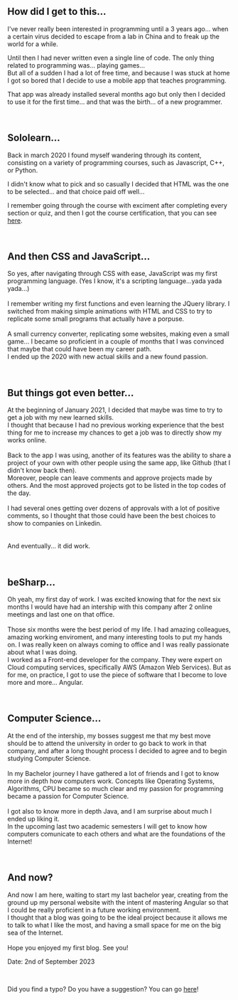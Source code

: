 ## How did I get to this... 
I've never really been interested in programming until a 3 years ago... when a certain virus decided to escape from a lab in China and to freak up the world for a while.

Until then I had never written even a single line of code. The only thing related to programming was... playing games...<br>
But all of a sudden I had a lot of free time, and because I was stuck at home I got so bored that I decide to use a mobile app that teaches programming.

That app was already installed several months ago but only then I decided to use it for the first time... and that was the birth... of a new programmer.

<br />

## Sololearn...
Back in march 2020 I found myself wandering through its content, consisting on a variety of programming courses, such as Javascript, C++, or Python.

I didn't know what to pick and so casually I decided that HTML was the one to be selected... and that choice paid off well...

I remember going through the course with exciment after completing every section or quiz, and then I got the course certification, that you can see [here](https://www.sololearn.com/Certificate/CT-JEMFLG8Y/pdf).

<br />

## And then CSS and JavaScript...
So yes, after navigating through CSS with ease, JavaScript was my first programming language. (Yes I know, it's a scripting language...yada yada yada...)<br /><br />
I remember writing my first functions and even learning the JQuery library. I switched from making simple animations with HTML and CSS to try to replicate some small programs that actually have a porpuse.
<br /><br />
A small currency converter, replicating some websites, making even a small game... I became so proficient in a couple of months that I was convinced that maybe that could have been my career path.
<br />
I ended up the 2020 with new actual skills and a new found passion.

<br />

## But things got even better...
At the beginning of January 2021, I decided that maybe was time to try to get a job with my new learned skills.<br />
I thought that because I had no previous working experience that the best thing for me to increase my chances to get a job
was to directly show my works online.
<br /><br />
Back to the app I was using, another of its features was the ability to share a project of your own with other people using the same app, 
like Github (that I didn't know back then).<br />
Moreover, people can leave comments and approve projects made by others. And the most approved projects got to be listed in the top codes of the day.
<br /><br />
I had several ones getting over dozens of approvals with a lot of positive comments, so I thought that those could have been the best choices to show to companies on Linkedin.  
<br /><br />
And eventually... it did work.

<br />

## beSharp...
Oh yeah, my first day of work. I was excited knowing that for the next six months I would have had an intership with this company after 2 online meetings and last one on that office.
<br /><br />
Those six months were the best period of my life. I had amazing colleagues, amazing working enviroment, and many interesting tools to put my hands on. I was really keen on always coming to office and I was really passionate about what I was doing.
<br />
I worked as a Front-end developer for the company. They were expert on Cloud computing services, specifically AWS (Amazon Web Services).
But as for me, on practice, I got to use the piece of software that I become to love more and more... Angular.

<br />

## Computer Science...
At the end of the intership, my bosses suggest me that my best move should be to attend the university in order to go back to work in that company, and after a long thought process I decided to agree and to begin studying Computer Science.
<br /><br />
In my Bachelor journey I have gathered a lot of friends and I got to know more in depth how computers work. Concepts like Operating Systems, Algorithms, CPU became so much clear and my passion for programming became a passion for Computer Science.
<br /><br />
I got also to know more in depth Java, and I am surprise about much I ended up liking it.
<br />
In the upcoming last two academic semesters I will get to know how computers comunicate to each others and what are the foundations of the Internet!


<br />

## And now?
And now I am here, waiting to start my last bachelor year, creating from the ground up my personal website with the intent of mastering Angular so that I could be really proficient in a future working environment.
<br />
I thought that a blog was going to be the ideal project because it allows me to talk to what I like the most, and having a small space for me on the big sea of the Internet.
<br /><br />
Hope you enjoyed my first blog. See you!


Date: 2nd of September 2023

<br />

Did you find a typo? Do you have a suggestion? You can go [here](https://github.com/Gabri432/angular-personal-website/issues/new)!

